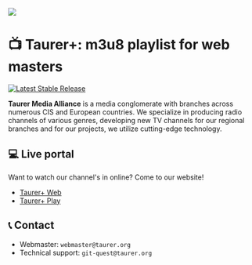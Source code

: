 ![](https://static.taurer.org/7HI4dB44944xSGLZn72UQk0c0GABou6Zqrx2njvBJl4HPk9QZtn8VqCRsSwFz8pZ/4bMI6KtZRuakWTUAVrTh8DPtNnbTeV4OlILyZ0Gp2SRz5mg7S8vjVVQJAYgPaTTI/EXPORT_LOGO3.png)

# 📺 Taurer+: m3u8 playlist for web masters

[![Latest Stable Release](https://img.shields.io/badge/stable%20version-8A2BE2)]()

**Taurer Media Alliance** is a media conglomerate with branches across numerous CIS and European countries.
We specialize in producing radio channels of various genres, developing new TV channels for our regional branches and
for our projects, we utilize cutting-edge technology.

## 💻 Live portal

Want to watch our channel's in online? Come to our website!

- [Taurer+ Web](https://tv.taurer.org/)
- [Taurer+ Play](https://tv.taurer.org/player)

## 📞 Contact

* Webmaster: `webmaster@taurer.org`
* Technical support: `git-quest@taurer.org`
